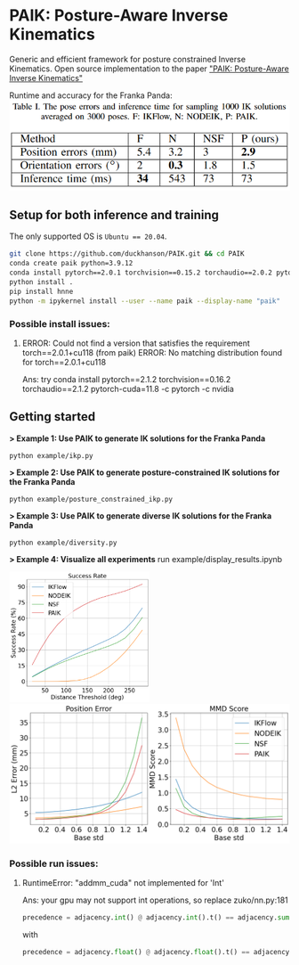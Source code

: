 # PAIK: Posture-Aware Inverse Kinematics
Generic and efficient framework for posture constrained Inverse Kinematics. Open source implementation to the paper ["PAIK: Posture-Aware Inverse Kinematics"]()

Runtime and accuracy for the Franka Panda:
![alt text](./image/ik_problem.png)

## Setup for both inference and training

The only supported OS is `Ubuntu == 20.04`. 

``` bash
git clone https://github.com/duckhanson/PAIK.git && cd PAIK
conda create paik python=3.9.12
conda install pytorch==2.0.1 torchvision==0.15.2 torchaudio==2.0.2 pytorch-cuda=11.8 -c pytorch -c nvidia
python install .
pip install hnne
python -m ipykernel install --user --name paik --display-name "paik"
```


### Possible install issues:
1. ERROR: Could not find a version that satisfies the requirement torch==2.0.1+cu118 (from paik) ERROR: No matching distribution found for torch==2.0.1+cu118

    Ans: try conda install pytorch==2.1.2 torchvision==0.16.2 torchaudio==2.1.2 pytorch-cuda=11.8 -c pytorch -c nvidia

## Getting started
**> Example 1: Use PAIK to generate IK solutions for the Franka Panda**
```
python example/ikp.py
```
**> Example 2: Use PAIK to generate posture-constrained IK solutions for the Franka Panda**
```
python example/posture_constrained_ikp.py
```
**> Example 3: Use PAIK to generate diverse IK solutions for the Franka Panda**
```
python example/diversity.py
```
**> Example 4: Visualize all experiments**
run example/display_results.ipynb

<img src="./image/posture.png" width="50%" height="50%">

<img src="./image/mmd.png" width="100%" height="50%">


### Possible run issues:
1. RuntimeError: "addmm_cuda" not implemented for 'Int'

    Ans: your gpu may not support int operations, so replace zuko/nn.py:181

    ``` python
    precedence = adjacency.int() @ adjacency.int().t() == adjacency.sum(dim=-1)
    ```

    with 

    ``` python
    precedence = adjacency.float() @ adjacency.float().t() == adjacency.sum(dim=-1)
    ```
    